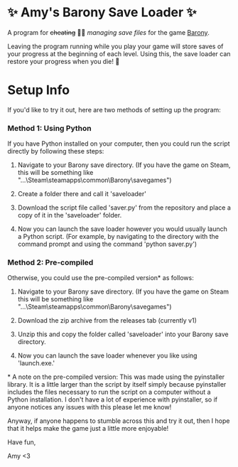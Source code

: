 # ✨ Amy's Barony Save Loader ✨
A program for ~~cheating~~ 😵‍💫 _managing save files_ for the game [Barony](https://store.steampowered.com/app/371970/Barony/).

Leaving the program running while you play your game will store saves of your progress at the beginning of each level. Using this, the save loader can restore your progress when you die! 👻

# Setup Info

If you'd like to try it out, here are two methods of setting up the program:

### Method 1: Using Python
If you have Python installed on your computer, then you could run the script directly by following these steps:

1. Navigate to your Barony save directory. (If you have the game on Steam, this will be something like "...\Steam\steamapps\common\Barony\savegames")
      
2. Create a folder there and call it 'saveloader'
      
3. Download the script file called 'saver.py' from the repository and place a copy of it in the 'saveloader' folder.
      
4. Now you can launch the save loader however you would usually launch a Python script. (For example, by navigating to the directory with the command prompt and using the command 'python saver.py')
     
### Method 2: Pre-compiled
Otherwise, you could use the pre-compiled version* as follows:
      
1. Navigate to your Barony save directory. (If you have the game on Steam this will be something like "...\Steam\steamapps\common\Barony\savegames")
      
2. Download the zip archive from the releases tab (currently v1)
      
3. Unzip this and copy the folder called 'saveloader' into your Barony save directory.
      
4. Now you can launch the save loader whenever you like using 'launch.exe.'

\* A note on the pre-compiled version: This was made using the pyinstaller library. It is a little larger than the script by itself simply because pyinstaller includes the files necessary to run the script on a computer without a Python installation. I don't have a lot of experience with pyinstaller, so if anyone notices any issues with this please let me know!

Anyway, if anyone happens to stumble across this and try it out, then I hope that it helps make the game just a little more enjoyable!

Have fun,

Amy <3
